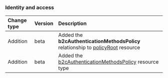 ### Identity and access

| **Change type** | **Version** | **Description** |
|:---|:---|:---|
|Addition|beta|Added the **b2cAuthenticationMethodsPolicy** relationship to [policyRoot](https://docs.microsoft.com/en-us/graph/api/resources/policyRoot?view=graph-rest-beta) resource|
|Addition|beta|Added the [b2cAuthenticationMethodsPolicy](https://docs.microsoft.com/en-us/graph/api/resources/b2cAuthenticationMethodsPolicy?view=graph-rest-beta) resource type|
